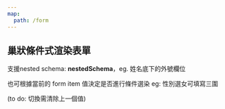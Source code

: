 ```yaml
---
map:
  path: /form
---
```


## 巢狀條件式渲染表單

支援nested schema: **nestedSchema**，eg. 姓名底下的外號欄位

也可根據當前的 form item 值決定是否進行條件選染
eg: 性別選女可填寫三圍

(to do: 切換需清除上一個值)


<demo
  src="../components/form/nestedConditions.vue"
  title="enhanced el-form"
  desc="於schema中定義defaultValue即可自動將prop綁定到data上，便不需定義data model的初始值">
</demo>

<API src="../components/EnhancedElForm.vue" lang="zh"></API>
